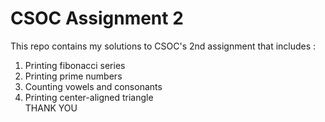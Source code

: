 # CSOC Assignment 2  
This repo contains my solutions to CSOC's 2nd assignment that includes :  
1. Printing fibonacci series
2. Printing prime numbers  
3. Counting vowels and consonants  
4. Printing center-aligned triangle  
    THANK YOU
